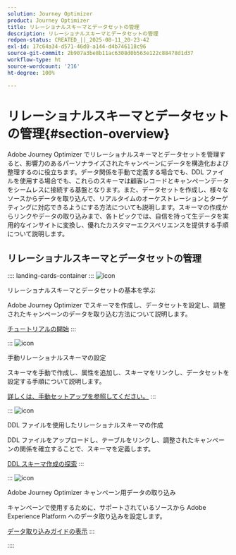 ```yaml
---
solution: Journey Optimizer
product: Journey Optimizer
title: リレーショナルスキーマとデータセットの管理
description: リレーショナルスキーマとデータセットの管理
redpen-status: CREATED_||_2025-08-11_20-23-42
exl-id: 17c64a34-d571-46d0-a144-d4b746118c96
source-git-commit: 2b907a3be8b11ac6308d0b563e122c88478d1d37
workflow-type: ht
source-wordcount: '216'
ht-degree: 100%

---
```


# リレーショナルスキーマとデータセットの管理{#section-overview}

Adobe Journey Optimizer でリレーショナルスキーマとデータセットを管理すると、影響力のあるパーソナライズされたキャンペーンにデータを構造化および整理するのに役立ちます。データ関係を手動で定義する場合でも、DDL ファイルを使用する場合でも、これらのスキーマは顧客レコードとキャンペーンデータをシームレスに接続する基盤となります。また、データセットを作成し、様々なソースからデータを取り込んで、リアルタイムのオーケストレーションとターゲティングに対応できるようにする方法についても説明します。スキーマの作成からリンクやデータの取り込みまで、各トピックでは、自信を持って生データを実用的なインサイトに変換し、優れたカスタマーエクスペリエンスを提供する手順について説明します。

## リレーショナルスキーマとデータセットの管理

:::: landing-cards-container
:::
![icon](https://cdn.experienceleague.adobe.com/icons/circle-play.svg)

リレーショナルスキーマとデータセットの基本を学ぶ

Adobe Journey Optimizer でスキーマを作成し、データセットを設定し、調整されたキャンペーンのデータを取り込む方法について説明します。

[チュートリアルの開始](../using/orchestrated/gs-schemas.md)
:::

:::
![icon](https://cdn.experienceleague.adobe.com/icons/list-check.svg)

手動リレーショナルスキーマの設定

スキーマを手動で作成し、属性を追加し、スキーマをリンクし、データセットを設定する手順について説明します。

[詳しくは、手動セットアップを参照してください。](../using/orchestrated/manual-schema.md)
:::

:::
![icon](https://cdn.experienceleague.adobe.com/icons/code-branch.svg)

DDL ファイルを使用したリレーショナルスキーマの作成

DDL ファイルをアップロードし、テーブルをリンクし、調整されたキャンペーンの関係を確立することで、スキーマを定義します。

[DDL スキーマ作成の探索](../using/orchestrated/file-upload-schema.md)
:::

:::
![icon](https://cdn.experienceleague.adobe.com/icons/gear.svg)

Adobe Journey Optimizer キャンペーン用データの取り込み

キャンペーンで使用するために、サポートされているソースから Adobe Experience Platform へのデータ取り込みを設定します。

[データ取り込みガイドの表示](../using/orchestrated/ingest-data.md)
:::

::::
